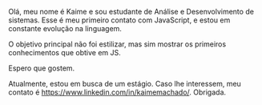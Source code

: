 Olá, meu nome é Kaime e sou estudante de Análise e Desenvolvimento de sistemas. Esse é meu primeiro contato com JavaScript, e estou em constante evolução na linguagem. 

O objetivo principal não foi estilizar, mas sim mostrar os primeiros conhecimentos que obtive em JS. 

Espero que gostem. 

Atualmente, estou em busca de um estágio. Caso lhe interessem, meu contato é https://www.linkedin.com/in/kaimemachado/. Obrigada.